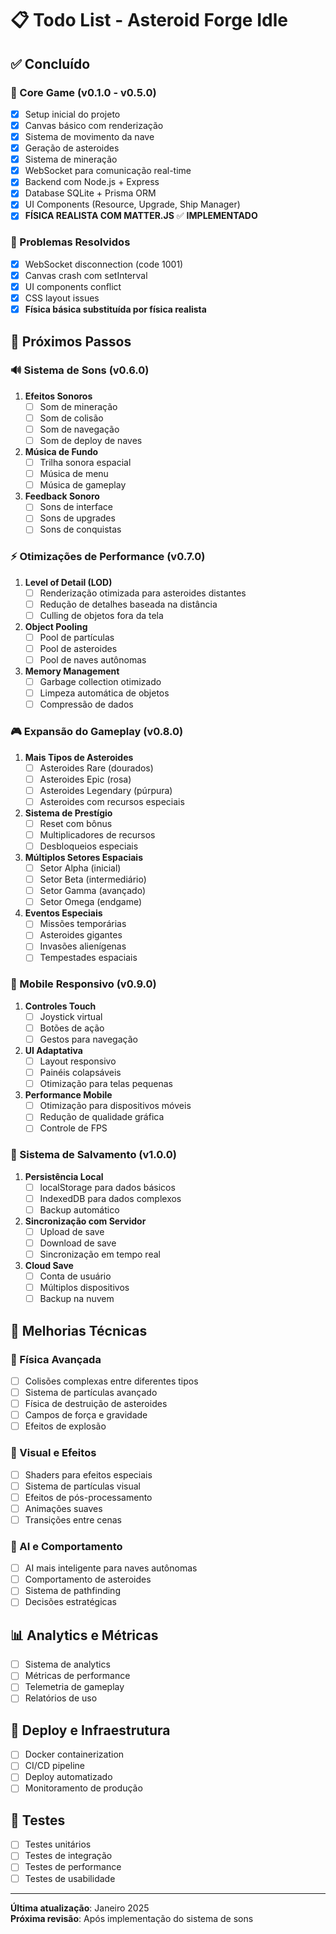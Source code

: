 # 📋 Todo List - Asteroid Forge Idle

## ✅ Concluído

### 🎯 Core Game (v0.1.0 - v0.5.0)
- [x] Setup inicial do projeto
- [x] Canvas básico com renderização
- [x] Sistema de movimento da nave
- [x] Geração de asteroides
- [x] Sistema de mineração
- [x] WebSocket para comunicação real-time
- [x] Backend com Node.js + Express
- [x] Database SQLite + Prisma ORM
- [x] UI Components (Resource, Upgrade, Ship Manager)
- [x] **FÍSICA REALISTA COM MATTER.JS** ✅ **IMPLEMENTADO**

### 🔧 Problemas Resolvidos
- [x] WebSocket disconnection (code 1001)
- [x] Canvas crash com setInterval
- [x] UI components conflict
- [x] CSS layout issues
- [x] **Física básica substituída por física realista**

## 🚀 Próximos Passos

### 🔊 Sistema de Sons (v0.6.0)
1. **Efeitos Sonoros**
   - [ ] Som de mineração
   - [ ] Som de colisão
   - [ ] Som de navegação
   - [ ] Som de deploy de naves

2. **Música de Fundo**
   - [ ] Trilha sonora espacial
   - [ ] Música de menu
   - [ ] Música de gameplay

3. **Feedback Sonoro**
   - [ ] Sons de interface
   - [ ] Sons de upgrades
   - [ ] Sons de conquistas

### ⚡ Otimizações de Performance (v0.7.0)
1. **Level of Detail (LOD)**
   - [ ] Renderização otimizada para asteroides distantes
   - [ ] Redução de detalhes baseada na distância
   - [ ] Culling de objetos fora da tela

2. **Object Pooling**
   - [ ] Pool de partículas
   - [ ] Pool de asteroides
   - [ ] Pool de naves autônomas

3. **Memory Management**
   - [ ] Garbage collection otimizado
   - [ ] Limpeza automática de objetos
   - [ ] Compressão de dados

### 🎮 Expansão do Gameplay (v0.8.0)
1. **Mais Tipos de Asteroides**
   - [ ] Asteroides Rare (dourados)
   - [ ] Asteroides Epic (rosa)
   - [ ] Asteroides Legendary (púrpura)
   - [ ] Asteroides com recursos especiais

2. **Sistema de Prestígio**
   - [ ] Reset com bônus
   - [ ] Multiplicadores de recursos
   - [ ] Desbloqueios especiais

3. **Múltiplos Setores Espaciais**
   - [ ] Setor Alpha (inicial)
   - [ ] Setor Beta (intermediário)
   - [ ] Setor Gamma (avançado)
   - [ ] Setor Omega (endgame)

4. **Eventos Especiais**
   - [ ] Missões temporárias
   - [ ] Asteroides gigantes
   - [ ] Invasões alienígenas
   - [ ] Tempestades espaciais

### 📱 Mobile Responsivo (v0.9.0)
1. **Controles Touch**
   - [ ] Joystick virtual
   - [ ] Botões de ação
   - [ ] Gestos para navegação

2. **UI Adaptativa**
   - [ ] Layout responsivo
   - [ ] Painéis colapsáveis
   - [ ] Otimização para telas pequenas

3. **Performance Mobile**
   - [ ] Otimização para dispositivos móveis
   - [ ] Redução de qualidade gráfica
   - [ ] Controle de FPS

### 🎯 Sistema de Salvamento (v1.0.0)
1. **Persistência Local**
   - [ ] localStorage para dados básicos
   - [ ] IndexedDB para dados complexos
   - [ ] Backup automático

2. **Sincronização com Servidor**
   - [ ] Upload de save
   - [ ] Download de save
   - [ ] Sincronização em tempo real

3. **Cloud Save**
   - [ ] Conta de usuário
   - [ ] Múltiplos dispositivos
   - [ ] Backup na nuvem

## 🔧 Melhorias Técnicas

### 🎯 Física Avançada
- [ ] Colisões complexas entre diferentes tipos
- [ ] Sistema de partículas avançado
- [ ] Física de destruição de asteroides
- [ ] Campos de força e gravidade
- [ ] Efeitos de explosão

### 🎨 Visual e Efeitos
- [ ] Shaders para efeitos especiais
- [ ] Sistema de partículas visual
- [ ] Efeitos de pós-processamento
- [ ] Animações suaves
- [ ] Transições entre cenas

### 🧠 AI e Comportamento
- [ ] AI mais inteligente para naves autônomas
- [ ] Comportamento de asteroides
- [ ] Sistema de pathfinding
- [ ] Decisões estratégicas

## 📊 Analytics e Métricas
- [ ] Sistema de analytics
- [ ] Métricas de performance
- [ ] Telemetria de gameplay
- [ ] Relatórios de uso

## 🚀 Deploy e Infraestrutura
- [ ] Docker containerization
- [ ] CI/CD pipeline
- [ ] Deploy automatizado
- [ ] Monitoramento de produção

## 🧪 Testes
- [ ] Testes unitários
- [ ] Testes de integração
- [ ] Testes de performance
- [ ] Testes de usabilidade

---

**Última atualização**: Janeiro 2025  
**Próxima revisão**: Após implementação do sistema de sons 
